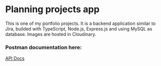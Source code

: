 # Planning projects app
This is one of my portfolio projects. It is a backend application similar to Jira, builded with TypeScript, Node.js, Express.js and using MySQL as database. Images are hosted in Cloudinary.

### Postman documentation here:
[API Docs](https://documenter.getpostman.com/view/13824230/UVXgLGsV )
